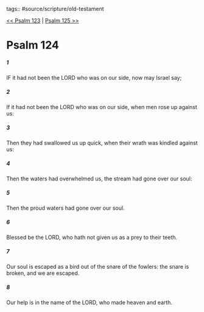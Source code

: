tags:: #source/scripture/old-testament

[<< Psalm 123](old-testament/19_Psalms/Psalm_123.md) | [Psalm 125 >>](old-testament/19_Psalms/Psalm_125.md)

# Psalm 124

##### 1

IF it had not been the LORD who was on our side, now may Israel say;

##### 2

If it had not been the LORD who was on our side, when men rose up against us:

##### 3

Then they had swallowed us up quick, when their wrath was kindled against us:

##### 4

Then the waters had overwhelmed us, the stream had gone over our soul:

##### 5

Then the proud waters had gone over our soul.

##### 6

Blessed be the LORD, who hath not given us as a prey to their teeth.

##### 7

Our soul is escaped as a bird out of the snare of the fowlers: the snare is broken, and we are escaped.

##### 8

Our help is in the name of the LORD, who made heaven and earth.
